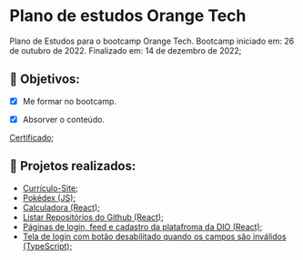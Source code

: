 # Plano de estudos Orange Tech
Plano de Estudos para o bootcamp Orange Tech.
Bootcamp iniciado em: 26 de outubro de 2022.
Finalizado em: 14 de dezembro de 2022;

## :star_struck: Objetivos:
- [x] Me formar no bootcamp.

- [x] Absorver o conteúdo.

[Certificado](https://www.dio.me/certificate/61A5312C/share);

## :rocket:	Projetos realizados:
- [Currículo-Site;](https://allynemma.github.io/resume/)
- [Pokédex (JS);](https://github.com/allynemma/js-developer-pokedex)
- [Calculadora (React);](https://github.com/allynemma/trilha-react-desafio01-calculadora)
- [Listar Repositórios do Github (React);](https://github.com/allynemma/trilha-react-desafio-2)
- [Páginas de login, feed e cadastro da platafroma da DIO (React);](https://github.com/allynemma/trilha-react-desafio-3)
- [Tela de login com botão desabilitado quando os campos são inválidos (TypeScript);](https://github.com/allynemma/trilha-react-desafio-4)

